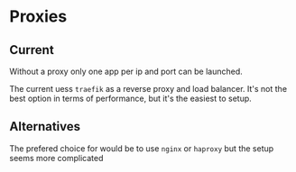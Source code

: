 # Proxies

## Current

Without a proxy only one app per ip and port can be launched.

The current uess `traefik` as a reverse proxy and load balancer. It's not the best option in terms of performance, but it's the easiest to setup.

## Alternatives

The prefered choice for would be to use `nginx` or `haproxy` but the setup seems more complicated
